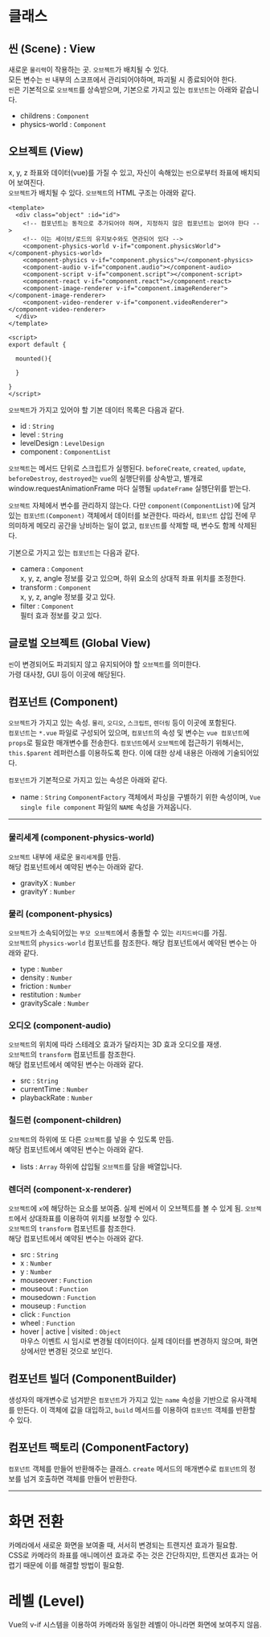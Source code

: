 # 클래스

## 씬 (Scene) : View
새로운 `물리력`이 작용하는 곳. `오브젝트`가 배치될 수 있다.  
모든 변수는 `씬` 내부의 스코프에서 관리되어야하며, 파괴될 시 종료되어야 한다.  
`씬`은 기본적으로 `오브젝트`를 상속받으며, 기본으로 가지고 있는 `컴포넌트`는 아래와 같습니다.

* childrens : `Component`
* physics-world : `Component`


## 오브젝트 (View)
x, y, z 좌표와 데이터(vue)를 가질 수 있고, 자신이 속해있는 `씬`으로부터 좌표에 배치되어 보여진다.  
`오브젝트`가 배치될 수 있다. `오브젝트`의 HTML 구조는 아래와 같다.

```
<template>
  <div class="object" :id="id">
    <!-- 컴포넌트는 동적으로 추가되어야 하며, 지정하지 않은 컴포넌트는 없어야 한다 -->
    <!-- 이는 세이브/로드의 유지보수와도 연관되어 있다 -->
    <component-physics-world v-if="component.physicsWorld"></component-physics-world>
    <component-physics v-if="component.physics"></component-physics>
    <component-audio v-if="component.audio"></component-audio>
    <component-script v-if="component.script"></component-script>
    <component-react v-if="component.react"></component-react>
    <component-image-renderer v-if="component.imageRenderer"></component-image-renderer>
    <component-video-renderer v-if="component.videoRenderer"></component-video-renderer>
  </div>
</template>

<script>
export default {

  mounted(){

  }

}
</script>
```

`오브젝트`가 가지고 있어야 할 기본 데이터 목록은 다음과 같다.
* id : `String`
* level : `String`
* levelDesign : `LevelDesign`
* component : `ComponentList`

`오브젝트`는 메서드 단위로 스크립트가 실행된다. `beforeCreate`, `created`, `update`, `beforeDestroy`, `destroyed`는 `vue`의 실행단위를 상속받고, 별개로 window.requestAnimationFrame 마다 실행될 `updateFrame` 실행단위를 받는다.

`오브젝트` 자체에서 변수를 관리하지 않는다. 다만 `component(ComponentList)`에 담겨있는 `컴포넌트(Component)` 객체에서 데이터를 보관한다. 따라서, `컴포넌트` 삽입 전에 무의미하게 메모리 공간을 낭비하는 일이 없고, `컴포넌트`를 삭제할 때, 변수도 함께 삭제된다.

기본으로 가지고 있는 `컴포넌트`는 다음과 같다.
* camera : `Component`  
  x, y, z, angle 정보를 갖고 있으며, 하위 요소의 상대적 좌표 위치를 조정한다.
* transform : `Component`  
  x, y, z, angle 정보를 갖고 있다.
* filter : `Component`  
  필터 효과 정보를 갖고 있다.


## 글로벌 오브젝트 (Global View)
`씬`이 변경되어도 파괴되지 않고 유지되어야 할 `오브젝트`를 의미한다.  
가령 대사창, GUI 등이 이곳에 해당된다.


## 컴포넌트 (Component)
`오브젝트`가 가지고 있는 속성. `물리`, `오디오`, `스크립트`, `렌더링` 등이 이곳에 포함된다.  
`컴포넌트`는 `*.vue` 파일로 구성되어 있으며, `컴포넌트`의 속성 및 변수는 `vue 컴포넌트`에 `props`로 필요한 매개변수를 전송한다. `컴포넌트`에서 `오브젝트`에 접근하기 위해서는, `this.$parent` 레퍼런스를 이용하도록 한다. 이에 대한 상세 내용은 아래에 기술되어있다.

`컴포넌트`가 기본적으로 가지고 있는 속성은 아래와 같다.
* name : `String`
  `ComponentFactory` 객체에서 파싱을 구별하기 위한 속성이며,
  `Vue single file component` 파일의 `NAME` 속성을 가져옵니다.

---

### 물리세계 (component-physics-world)
`오브젝트` 내부에 새로운 `물리세계`를 만듬.  
해당 컴포넌트에서 예약된 변수는 아래와 같다.
* gravityX : `Number`
* gravityY : `Number`

### 물리 (component-physics)
`오브젝트`가 소속되어있는 `부모 오브젝트`에서 충돌할 수 있는 `리지드바디`를 가짐.  
`오브젝트`의 `physics-world` 컴포넌트를 참조한다.
해당 컴포넌트에서 예약된 변수는 아래와 같다.
* type : `Number`
* density : `Number`
* friction : `Number`
* restitution : `Number`
* gravityScale : `Number`

### 오디오 (component-audio)
`오브젝트`의 위치에 따라 스테레오 효과가 달라지는 3D 효과 오디오를 재생.  
`오브젝트`의 `transform` 컴포넌트를 참조한다.  
해당 컴포넌트에서 예약된 변수는 아래와 같다.
* src : `String`
* currentTime : `Number`
* playbackRate : `Number`

### 칠드런 (component-children)
`오브젝트`의 하위에 또 다른 `오브젝트`를 넣을 수 있도록 만듬.  
해당 컴포넌트에서 예약된 변수는 아래와 같다.
* lists : `Array`
  하위에 삽입될 `오브젝트`를 담을 배열입니다.

### 렌더러 (component-x-renderer)
`오브젝트`에 `x`에 해당하는 요소를 보여줌. 실제 씬에서 이 오브젝트를 볼 수 있게 됨. `오브젝트`에서 상대좌표를 이용하여 위치를 보정할 수 있다.  
`오브젝트`의 `transform` 컴포넌트를 참조한다.  
해당 컴포넌트에서 예약된 변수는 아래와 같다.
* src : `String`
* x : `Number`
* y : `Number`
* mouseover : `Function`
* mouseout : `Function`
* mousedown : `Function`
* mouseup : `Function`
* click : `Function`
* wheel : `Function`
* hover | active | visited : `Object`  
  마우스 이벤트 시 임시로 변경될 데이터이다. 실제 데이터를 변경하지 않으며, 화면상에서만 변경된 것으로 보인다.

## 컴포넌트 빌더 (ComponentBuilder)
생성자의 매개변수로 넘겨받은 `컴포넌트`가 가지고 있는 `name` 속성을 기반으로 유사객체를 만든다. 이 객체에 값을 대입하고, `build` 메서드를 이용하여 `컴포넌트` 객체를 반환할 수 있다.

## 컴포넌트 팩토리 (ComponentFactory)
`컴포넌트` 객체를 만들어 반환해주는 클래스.
`create` 메서드의 매개변수로 `컴포넌트`의 정보를 넘겨 호출하면 객체를 만들어 반환한다.

---

# 화면 전환

카메라에서 새로운 화면을 보여줄 때, 서서히 변경되는 트랜지션 효과가 필요함.  
CSS로 카메라의 좌표를 애니메이션 효과로 주는 것은 간단하지만, 트랜지션 효과는 어렵기 때문에 이를 해결할 방법이 필요함.

# 레벨 (Level)

Vue의 v-if 시스템을 이용하여 카메라와 동일한 레벨이 아니라면 화면에 보여주지 않음.